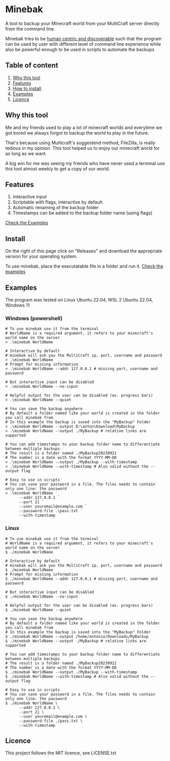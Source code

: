 # Minebak

A tool to backup your Minecraft world from your MultiCraft server directly from the command line.

Minebak tries to be [human centric and discoverable](https://clig.dev/) such that the program can be used by user with different level of command line experience while also be powerful enough to be used in scripts to automate the backups


## Table of content
1. [Why this tool](#why-this-tool)
2. [Features](#features)
3. [How to install](#install)
4. [Examples](#examples)
5. [Licence](#licence)

## Why this tool
Me and my friends used to play a lot of minecraft worlds and everytime we got bored we always forgot to backup the world to play in the future.

That's because using Multicraft's suggestend method, FileZilla, is really tedious in my opinion. This tool helped us to enjoy our minecraft world for as long as we want.

A big win for me was seeing my friends who have never  used a terminal use this tool almost weekly to get a copy of our world.

## Features

1. Interactive input
2. Scriptable with flags, interactive by default
3. Automatic renaming of the backup folder
4. Timestamps can be added to the backup folder name (using flags) 

[Check the Examples](#Examples)

## Install
On the right of this page click on "Releases" and download the appropriate version for your operating system.

To use minebak, place the executatable file in a folder and run it. [Check the examples](#examples)

## Examples
The program was tested on Linux Ubuntu 22.04, WSL 2 Ubuntu 22.04, Windows 11
### Windows (powershell)
```shell
# To use minebak use it from the terminal
# WorldName is a required argument, it refers to your minecraft's world name on the server
> .\minebak WorldName

# Interactive by default
# minebak will ask you the MultiCraft ip, port, username and password
> .\minebak WorldName
# Prompt for missing information
> .\minebak WorldName --addr 127.0.0.1 # missing port, username and password

# But interactive input can be disabled
> .\minebak WorldName --no-input

# Helpful output for the user can be disabled (ex. progress bars)
> .\minebak WorldName --quiet

# You can save the backup anywhere
# By default a folder named like your world is created in the folder you call minebak from
# In this example the backup is saved into the "MyBackup" Folder
> .\minebak WorldName --output D:\anton\Download\MyBackup 
> .\minebak WorldName --output ./MyBackup # relative links are supported

# You can add timestamps to your backup folder name to differentiate between multiple backups
# The result is a folder named ./MyBackup20230921
# The number is a date with the format YYYY-MM-DD
> .\minebak WorldName --output ./MyBackup --with-timestamp
> .\minebak WorldName --with-timestamp # Also valid without the --output flag

# Easy to use in scripts
# You can save your password in a file. The files needs to contain only one line: the password  
> .\minebak WorldName `
      --addr 127.0.0.1 `
      --port 21 `
      --user youremail@example.com `
      --password-file .\pass.txt `
      --with-timestamp
```
### Linux
```shell
# To use minebak use it from the terminal
# WorldName is a required argument, it refers to your minecraft's world name on the server
$ ./minebak WorldName

# Interactive by default
# minebak will ask you the MultiCraft ip, port, username and password
$ ./minebak WorldName
# Prompt for missing information
$ ./minebak WorldName --addr 127.0.0.1 # missing port, username and password

# But interactive input can be disabled
$ ./minebak WorldName --no-input

# Helpful output for the user can be disabled (ex. progress bars)
$ ./minebak WorldName --quiet

# You can save the backup anywhere
# By default a folder named like your world is created in the folder you call minebak from
# In this example the backup is saved into the "MyBackup" Folder
$ ./minebak WorldName --output /home/antonio/Downloads/MyBackup
$ ./minebak WorldName --output ./MyBackup # relative links are supported

# You can add timestamps to your backup folder name to differentiate between multiple backups
# The result is a folder named ./MyBackup20230921
# The number is a date with the format YYYY-MM-DD
$ ./minebak WorldName --output ./MyBackup --with-timestamp
$ ./minebak WorldName --with-timestamp # Also valid without the --output flag

# Easy to use in scripts
# You can save your password in a file. The files needs to contain only one line: the password  
$ ./minebak WorldName \
      --addr 127.0.0.1 \
      --port 21 \
      --user youremail@example.com \
      --password-file ./pass.txt \
      --with-timestamp
```
## Licence
This project follows the MIT licence, see LICENSE.txt